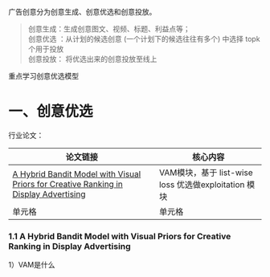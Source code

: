 

广告创意分为创意生成、创意优选和创意投放。

> 创意生成：生成创意图文、视频、标题、利益点等；   
> 创意优选 ：从计划的候选创意 (一个计划下的候选往往有多个) 中选择 topk 个用于投放  
> 创意投放： 将优选出来的创意投放至线上



重点学习创意优选模型


# 一、创意优选

行业论文：

|  论文链接   | 核心内容  |
|  ----  | ----  |
| [A Hybrid Bandit Model with Visual Priors for Creative Ranking in Display Advertising](https://arxiv.org/pdf/2102.04033.pdf) | VAM模块，基于 list-wise loss 优选做exploitation 模块|
| 单元格  | 单元格 |


### 1.1 A Hybrid Bandit Model with Visual Priors for Creative Ranking in Display Advertising

1）VAM是什么